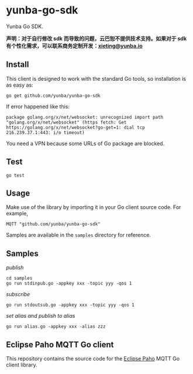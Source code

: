# yunba-go-sdk

Yunba Go SDK.

**声明：对于自行修改 sdk 而导致的问题，云巴恕不提供技术支持。如果对于 sdk 有个性化需求，可以联系商务定制开发：xieting@yunba.io**

## Install

This client is designed to work with the standard Go tools, so installation is as easy as:

```
go get github.com/yunba/yunba-go-sdk
```

If error happened like this:

```
package golang.org/x/net/websocket: unrecognized import path "golang.org/x/net/websocket" (https fetch: Get https://golang.org/x/net/websocket?go-get=1: dial tcp 216.239.37.1:443: i/o timeout)
```

You need a VPN because some URLs of Go package are blocked.

## Test

```
go test
```

## Usage

Make use of the library by importing it in your Go client source code. For example,

```
MQTT "github.com/yunba/yunba-go-sdk"
```

Samples are available in the `samples` directory for reference.

## Samples

_publish_

```
cd samples
go run stdinpub.go -appkey xxx -topic yyy -qos 1
```

_subscribe_

```
go run stdoutsub.go -appkey xxx -topic yyy -qos 1
```

_set alias and publish to alias_

```
go run alias.go -appkey xxx -alias zzz
```

## Eclipse Paho MQTT Go client

This repository contains the source code for the [Eclipse Paho](http://eclipse.org/paho) MQTT Go client library.


